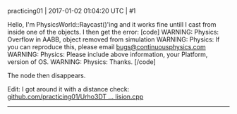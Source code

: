 practicing01 | 2017-01-02 01:04:20 UTC | #1

Hello, I'm PhysicsWorld::Raycast()'ing and it works fine untill I cast from inside one of the objects.  I then get the error:
[code]
WARNING: Physics: Overflow in AABB, object removed from simulation
WARNING: Physics: If you can reproduce this, please email bugs@continuousphysics.com
WARNING: Physics: Please include above information, your Platform, version of OS.
WARNING: Physics: Thanks.
[/code]

The node then disappears.

Edit:  I got around it with a distance check: [github.com/practicing01/Urho3DT ... lision.cpp](https://github.com/practicing01/Urho3DTemplate/blob/master/SceneObjectMoveToWithCollision.cpp)

-------------------------


